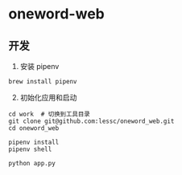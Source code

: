# oneword-web

## 开发

1. 安装 pipenv

```shell
brew install pipenv
```

2. 初始化应用和启动

```shell
cd work  # 切换到工具目录
git clone git@github.com:lessc/oneword_web.git
cd oneword_web

pipenv install
pipenv shell

python app.py
```


